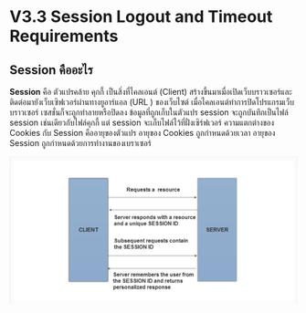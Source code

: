# V3.3 Session Logout and Timeout Requirements 

## Session คืออะไร

**Session** คือ ตัวแปรคล้าย คุกกี้ เป็นสิ่งที่ไคลเอนต์ (Client) สร้างขึ้นมาเมื่อเปิดเว็บบราวเซอร์และติดต่อมายังเว็บเซิฟเวอร์ผ่านทางยูอาร์แอล (URL ) ของเว็บไซต์ เมื่อไคลเอนต์ทำการปิดโปรแกรมเว็บบราวเซอร์ เซสชั่นก็จะถูกทำลายหรือปิดลง ข้อมูลที่ถูกเก็บในตัวแปร session จะถูกบันทึกเป็นไฟล์ session เช่นเดียวกับไฟล์คุกกี้ แต่ session จะเก็บไฟล์ไว้ที่ฝั่งเซิร์ฟเวอร์ ความแตกต่างของ Cookies กับ Session คืออายุของตัวแปร อายุของ Cookies ถูกกำหนดด้วยเวลา อายุของ Session ถูกกำหนดด้วยการทำงานของเบราเซอร์

![](images/s1.png)